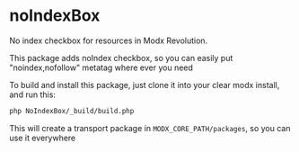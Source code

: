 # noIndexBox
No index checkbox for resources in Modx Revolution. 

This package adds noIndex checkbox, so you can easily put "noindex,nofollow" metatag where ever you need

To build and install this package, just clone it into your clear modx install, and run this:

```bash
php NoIndexBox/_build/build.php
```

This will create a transport package in `MODX_CORE_PATH/packages`, so you can use it everywhere
